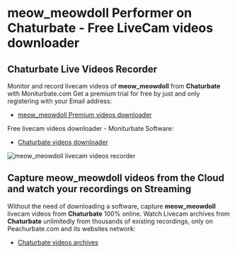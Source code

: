 # meow_meowdoll Performer on Chaturbate - Free LiveCam videos downloader

## Chaturbate Live Videos Recorder

Monitor and record livecam videos of **meow_meowdoll** from **Chaturbate** with Moniturbate.com
Get a premium trial for free by just and only registering with your Email address:
* [meow_meowdoll Premium videos downloader](https://moniturbate.com/request-demo-licence-key.html)

Free livecam videos downloader - Moniturbate Software:
* [Chaturbate videos downloader](https://moniturbate.com/moniturbate-download-software.html)

![meow_meowdoll livecam videos recorder](https://peachurnet.com/templates/moniturbate-software.png)


## Capture meow_meowdoll videos from the Cloud and watch your recordings on Streaming

Without the need of downloading a software, capture **meow_meowdoll** livecam videos from **Chaturbate** 100% online.
Watch Livecam archives from **Chaturbate** unlimitedly from thousands of existing recordings, only on Peachurbate.com and its websites network:
* [Chaturbate videos archives](https://peachurnet.com/)